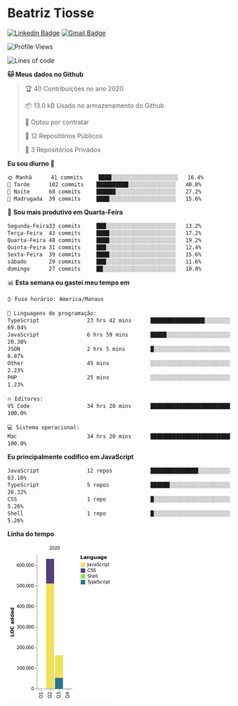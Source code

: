 # Beatriz **Tiosse**


[![Linkedin Badge](https://img.shields.io/badge/-Beatriz%20Tiosse-201B2D?style=flat-square&logo=Linkedin&logoColor=white&link=https://www.linkedin.com/in/beatriz-tiosse-terradas/)](https://www.linkedin.com/in/beatriz-tiosse-terradas/) 
[![Gmail Badge](https://img.shields.io/badge/-beatriz.terradas@gmail.com-201B2D?style=flat-square&logo=Gmail&logoColor=white&link=mailto:beatriz.terradas@gmail.com)](mailto:beatriz.terradas@gmail.com)


<!--START_SECTION:waka-->
![Profile Views](http://img.shields.io/badge/Visualizac%C3%B5es%20do%20perfil-0-blue)

![Lines of code](https://img.shields.io/badge/Desde%20o%20Hello%20World%20eu%20escrevi-1.5%20million%20linhas%20de%20c%C3%B3digo-blue)

**🐱 Meus dados no Github** 

> 🏆 40 Contribuições no ano 2020
 > 
> 📦 13.0 kB Usado no armazenamento do Github 
 > 
> 💼 Optou por contratar
 > 
> 📜 12 Repositórios Públicos
 > 
> 🔑 3 Repositórios Privados 

**Eu sou diurno 🐤** 

```text
🌞 Manhã      41 commits     ████░░░░░░░░░░░░░░░░░░░░░   16.4% 
🌆 Tarde      102 commits    ██████████░░░░░░░░░░░░░░░   40.8% 
🌃 Noite      68 commits     ██████░░░░░░░░░░░░░░░░░░░   27.2% 
🌙 Madrugada  39 commits     ████░░░░░░░░░░░░░░░░░░░░░   15.6%

```
📅 **Sou mais produtivo em Quarta-Feira** 

```text
Segunda-Feira33 commits     ███░░░░░░░░░░░░░░░░░░░░░░   13.2% 
Terça-Feira  43 commits     ████░░░░░░░░░░░░░░░░░░░░░   17.2% 
Quarta-Feira 48 commits     ████░░░░░░░░░░░░░░░░░░░░░   19.2% 
Quinta-Feira 31 commits     ███░░░░░░░░░░░░░░░░░░░░░░   12.4% 
Sexta-Feira  39 commits     ████░░░░░░░░░░░░░░░░░░░░░   15.6% 
sábado       29 commits     ███░░░░░░░░░░░░░░░░░░░░░░   11.6% 
domingo      27 commits     ██░░░░░░░░░░░░░░░░░░░░░░░   10.8%

```


📊 **Esta semana eu gastei meu tempo em** 

```text
⌚︎ Fuso horário: America/Manaus

💬 Linguagens de programação: 
TypeScript               23 hrs 42 mins      █████████████████░░░░░░░░   69.04% 
JavaScript               6 hrs 59 mins       █████░░░░░░░░░░░░░░░░░░░░   20.38% 
JSON                     2 hrs 5 mins        █░░░░░░░░░░░░░░░░░░░░░░░░   6.07% 
Other                    45 mins             ░░░░░░░░░░░░░░░░░░░░░░░░░   2.23% 
PHP                      25 mins             ░░░░░░░░░░░░░░░░░░░░░░░░░   1.23%

🔥 Editores: 
VS Code                  34 hrs 20 mins      █████████████████████████   100.0%

💻 Sistema operacional: 
Mac                      34 hrs 20 mins      █████████████████████████   100.0%

```

**Eu principalmente codifico em JavaScript** 

```text
JavaScript               12 repos            ███████████████░░░░░░░░░░   63.16% 
TypeScript               5 repos             ██████░░░░░░░░░░░░░░░░░░░   26.32% 
CSS                      1 repo              █░░░░░░░░░░░░░░░░░░░░░░░░   5.26% 
Shell                    1 repo              █░░░░░░░░░░░░░░░░░░░░░░░░   5.26%

```


**Linha do tempo**

![Chart not found](https://github.com/EmersonGarrido/EmersonGarrido/blob/master/charts/bar_graph.png) 


<!--END_SECTION:waka-->
